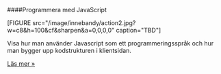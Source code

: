 ####Programmera med JavaScript

[FIGURE src="/image/innebandy/action2.jpg?w=c8&h=100&cf&sharpen&a=0,0,0,0" caption="TBD"]

Visa hur man använder Javascript som ett programmeringsspråk och hur man bygger upp kodstrukturen i klientsidan.

[Läs mer »](#)
